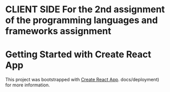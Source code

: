 # CLIENT SIDE For the 2nd assignment of the programming languages and frameworks assignment

# Getting Started with Create React App

This project was bootstrapped with [Create React App](https://github.com/facebook/create-react-app).
docs/deployment) for more information.


